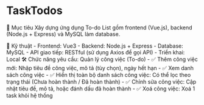 # TaskTodos
📌 Mục tiêu
Xây dựng ứng dụng To-do List gồm frontend (Vue.js), backend (Node.js + Express) và MySQL làm database.

🧱 Kỹ thuật
    - Frontend: Vue3
    - Backend: Node.js + Express
    - Database: MySQL
    - API giao tiếp: RESTful (sử dụng Axios để gọi API)
    - Triển khai: Local
🛠 Chức năng yêu cầu: Quản lý công việc (To-do)
    - ✅ Thêm công việc mới: Nhập tiêu đề công việc, mô tả (tùy chọn), ngày hết hạn
    - ✅ Xem danh sách công việc
    - ✅ Hiển thị toàn bộ danh sách công việc: Có thể lọc theo trạng thái (Chưa hoàn thành / Đã hoàn thành)
    - ✅ Chỉnh sửa công việc: Cập nhật tiêu đề, mô tả, hoặc đánh dấu đã hoàn thành
    - ✅ Xoá công việc: Xoá 1 task khỏi hệ thống
